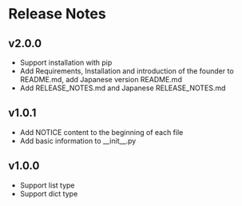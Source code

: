 # Release Notes

## v2.0.0

* Support installation with pip
* Add Requirements, Installation and introduction of the founder to README.md, add Japanese version README.md
* Add RELEASE_NOTES.md and Japanese RELEASE_NOTES.md

## v1.0.1

* Add NOTICE content to the beginning of each file
* Add basic information to \_\_init\_\_.py

## v1.0.0

* Support list type
* Support dict type
